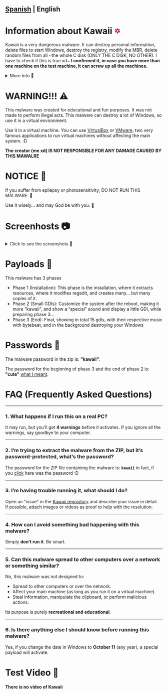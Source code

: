 ## [Spanish](https://github.com/ItzMoon931/Kawaii/README-ES.md) | English

# Information about Kawaii <img width="20" alt="Kawaii Logo" src="Assets/kawaii.png">
Kawaii is a very dangerous malware. It can destroy personal information, delete files to start Windows, destroy the registry, modify the MBR, delete random files from all ~the whole C disk (ONLY THE C DISK, NO OTHER). I have to check if this is true xd~ **I confirmed it, in case you have more than one machine on the test machine, it can screw up all the machines.**
<details>
  
<summary> More Info 📄 </summary>

  * Created by: Joseantonio3100 aka ItzMoon931
  * File type: exe  
  * Supported systems: Windows 7 and higher  
  * Programmed in: C# (Csharp)
  * Requirements: .Net Framework 4.0  
  * Destruction level: 11 (Because a 10 isn’t enough to describe how dangerous it is).  
  * Languages: Spanish and English (*Kawaii detects the language of your device, and sets itself to the detected language, if your computer does not have Spanish language, it will set the language to English, regardless of whether it is Korean or Japanese or any other language.*)
</details>

# WARNING!!! ⚠

This malware was created for educational and fun purposes. It was not made to perform illegal acts. This malware can destroy a lot of Windows, so use it in a virtual environment.

Use it in a virtual machine. You can use [VirtualBox](https://www.virtualbox.org/wiki/Downloads) or [VMware](https://www.vmware.com/products/desktop-hypervisor/workstation-and-fusion), two very famous applications to run virtual machines without affecting the main system. :D

**The creator (me xd) IS NOT RESPONSIBLE FOR ANY DAMAGE CAUSED BY THIS MAWALRE**

# NOTICE 📣
If you suffer from epilepsy or photosensitivity, DO NOT RUN THIS MALWARE. 👀

Use it wisely... and may God be with you. 🙏

# Screenhosts 📷
<details>
  
<summary> Click to see the screenshots 📄 </summary>

  <img width="500" alt="Payload1" src="Assets/Payload1.png"> <img width="500" alt="Payload2" src="Assets/Payload2.png"> 
  <img width="500" alt="Payload3" src="Assets/Payload3.png"> 
</details>

# Payloads 🔧
This malware has 3 phases

* Phase 1 (Installation):
  This phase is the installation, where it extracts resources, where it modifies regedit, and creates many... but many copies of it.
* Phase 2 (Small GDIs):
  Customize the system after the reboot, making it more “kawaii”, and show a “special” sound and display a little GDI, while preparing phase 3...
* Phase 3 (End):
  Final, showing in total 15 gdis, with their respective music with bytebeat, and in the background destroying your Windows
# Passwords 🔑

The malware password in the zip is: **"kawaii"**.

The password for the beginning of phase 3 and the end of phase 2 is: **"cute"** [what I meant](https://github.com/ItzMoon931/Kawaii/Assets/Fase3Password.png).
# FAQ (Frequently Asked Questions)

---

### 1. What happens if I run this on a real PC?  
It may run, but you'll get **4 warnings** before it activates. If you ignore all the warnings, say goodbye to your computer.  

---

### 2. I’m trying to extract the malware from the ZIP, but it’s password-protected, what’s the password?  
The password for the ZIP file containing the malware is: **`kawaii`** in fact, if you [click](#passwords-) here was the password :D 

---

### 3. I’m having trouble running it, what should I do?  
Open an "issue" in the [Kawaii repository](https://github.com/ItzMoon931/Kawaii) and describe your issue in detail.  
If possible, attach images or videos as proof to help with the resolution.  

---

### 4. How can I avoid something bad happening with this malware?  
Simply **don’t run it**. Be smart.  

---

### 5. Can this malware spread to other computers over a network or something similar?  
No, this malware was not designed to:  
- Spread to other computers or over the network.  
- Affect your main machine (as long as you run it on a virtual machine).  
- Steal information, manipulate the clipboard, or perform malicious actions.  

Its purpose is purely **recreational and educational**.  

---

### 6. Is there anything else I should know before running this malware?  
Yes, if you change the date in Windows to **October 11** (any year), a special payload will activate.  
# Test Video 📸

#### There is no video of Kawaii

